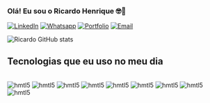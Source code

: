 ### Olá! Eu sou o Ricardo Henrique 🤓👋


[![LinkedIn](https://img.shields.io/badge/LinkedIn-0077B5?style=for-the-badge&logo=linkedin&logoColor=white)](https://www.linkedin.com/in/ricardo-henrique-da-silva-680997156/)
[![Whatsapp](https://img.shields.io/badge/WhatsApp-25D366?style=for-the-badge&logo=whatsapp&logoColor=white)](https://wa.me/5513996144280)
[![Portfolio](https://img.shields.io/badge/website-000000?style=for-the-badge&logo=About.me&logoColor=white)](https://ricardo-henrique-da-silva---portfolio.cms.webnode.page/)
[![Email](https://img.shields.io/badge/Gmail-D14836?style=for-the-badge&logo=gmail&logoColor=white)](mailto:henriquericardo220@gmail.com)

![Ricardo GitHub stats](https://github-readme-stats.vercel.app/api?username=ricardohenriquesilva&show_icons=true&theme=dracula)

## Tecnologias que eu uso no meu dia

<div style="display: inline_block"><br/>
    <img align:"center" alt="hmtl5" src="https://img.shields.io/badge/Microsoft_Excel-217346?style=for-the-badge&logo=microsoft-excel&logoColor=white" />
    <img align:"center" alt="hmtl5" src="https://img.shields.io/badge/Python-3776AB?style=for-the-badge&logo=python&logoColor=white" />
    <img align:"center" alt="hmtl5" src="https://img.shields.io/badge/PostgreSQL-316192?style=for-the-badge&logo=postgresql&logoColor=white" />
    <img align:"center" alt="hmtl5" src="https://img.shields.io/badge/Google_Cloud-4285F4?style=for-the-badge&logo=google-cloud&logoColor=white" />
    <img align:"center" alt="hmtl5" src="https://img.shields.io/badge/PowerBI-F2C811?style=for-the-badge&logo=Power%20BI&logoColor=white" />
    <img align:"center" alt="hmtl5" src="https://img.shields.io/badge/Spark%20AR-FF5C83?style=for-the-badge&logo=Spark AR&logoColor=white" />
    <img align:"center" alt="hmtl5" src="https://img.shields.io/badge/Jupyter-F37626.svg?&style=for-the-badge&logo=Jupyter&logoColor=white" />
    <img align:"center" alt="hmtl5" src="https://img.shields.io/badge/Selenium-43B02A?style=for-the-badge&logo=Selenium&logoColor=white" />
    <img align:"center" alt="hmtl5" src="https://img.shields.io/badge/ChatGPT-74aa9c?style=for-the-badge&logo=openai&logoColor=white" />
</div>
